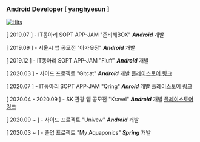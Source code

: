 ### Android Developer [ yanghyesun ]

[![Hits](https://hits.seeyoufarm.com/api/count/incr/badge.svg?url=https%3A%2F%2Fgithub.com%2FYanghyesun&count_bg=%23F5E03D&title_bg=%23A09C9C&icon=&icon_color=%23E7E7E7&title=hits&edge_flat=false)](https://hits.seeyoufarm.com)

[ 2019.07 ] - IT동아리 SOPT APP-JAM "준비해BOX" ***Android***  개발

[ 2019.09 ]  - 서울시 앱 공모전 "아가옷장" ***Android***  개발

[ 2019.12 ] - IT동아리 SOPT APP-JAM "Fluff" ***Android***  개발

[ 2020.03 ] - 사이드 프로젝트 "Gitcat" ***Android*** 개발
  [플레이스토어 링크](https://play.google.com/store/apps/details?id=com.catlove.gitcat)

[ 2020.07 ] - IT동아리 SOPT APP-JAM "Qring" ***Anroid*** 개발
  [플레이스토어 링크](https://play.google.com/store/apps/details?id=com.qring.dolphin&hl=ko&fbclid=IwAR0kFKhoXnodKe8yzoDzt7Bg4n8Knlzx_So-k2f5tF6RsPykNj0f3vXtQwY)

[ 2020.04 - 2020.09 ] - SK 관광 앱 공모전 "Kravel" ***Android*** 개발
  [플레이스토어 링크](https://play.google.com/store/apps/details?id=com.kravelteam.kravel_android)

[ 2020.09 ~ ] - 사이드 프로젝트 "Univew" ***Android*** 개발

[ 2020.03 ~ ] - 졸업 프로젝트 "My Aquaponics" ***Spring*** 개발

